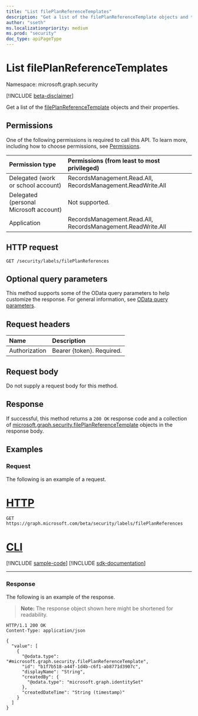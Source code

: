 ```yaml
---
title: "List filePlanReferenceTemplates"
description: "Get a list of the filePlanReferenceTemplate objects and their properties."
author: "sseth"
ms.localizationpriority: medium
ms.prod: "security"
doc_type: apiPageType
---
```


# List filePlanReferenceTemplates
Namespace: microsoft.graph.security

[!INCLUDE [beta-disclaimer](../../includes/beta-disclaimer.md)]

Get a list of the [filePlanReferenceTemplate](../resources/security-fileplanreferencetemplate.md) objects and their properties.

## Permissions
One of the following permissions is required to call this API. To learn more, including how to choose permissions, see [Permissions](/graph/permissions-reference).

|Permission type|Permissions (from least to most privileged)|
|:---|:---|
|Delegated (work or school account)|RecordsManagement.Read.All, RecordsManagement.ReadWrite.All|
|Delegated (personal Microsoft account)|Not supported.|
|Application|RecordsManagement.Read.All, RecordsManagement.ReadWrite.All|

## HTTP request

<!-- {
  "blockType": "ignored"
}
-->
``` http
GET /security/labels/filePlanReferences
```

## Optional query parameters
This method supports some of the OData query parameters to help customize the response. For general information, see [OData query parameters](/graph/query-parameters).

## Request headers
|Name|Description|
|:---|:---|
|Authorization|Bearer {token}. Required.|

## Request body
Do not supply a request body for this method.

## Response

If successful, this method returns a `200 OK` response code and a collection of [microsoft.graph.security.filePlanReferenceTemplate](../resources/security-fileplanreferencetemplate.md) objects in the response body.

## Examples

### Request
The following is an example of a request.
# [HTTP](#tab/http)
<!-- {
  "blockType": "request",
  "name": "list_fileplanreferencetemplate"
}
-->
``` http
GET https://graph.microsoft.com/beta/security/labels/filePlanReferences
```

# [CLI](#tab/cli)
[!INCLUDE [sample-code](../includes/snippets/cli/list-fileplanreferencetemplate-cli-snippets.md)]
[!INCLUDE [sdk-documentation](../includes/snippets/snippets-sdk-documentation-link.md)]

---

### Response
The following is an example of the response.
>**Note:** The response object shown here might be shortened for readability.
<!-- {
  "blockType": "response",
  "truncated": true,
  "@odata.type": "Collection(microsoft.graph.security.filePlanReferenceTemplate)"
}
-->
``` http
HTTP/1.1 200 OK
Content-Type: application/json

{
  "value": [
    {
      "@odata.type": "#microsoft.graph.security.filePlanReferenceTemplate",
      "id": "b1f7b518-a44f-1d4b-c6f1-ab8771d3907c",
      "displayName": "String",
      "createdBy": {
        "@odata.type": "microsoft.graph.identitySet"
      },
      "createdDateTime": "String (timestamp)"
    }
  ]
}
```


